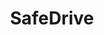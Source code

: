 ---
layout: page
title: SafeDrive
description: enhancing road safety with an advanced detection system 
img: assets/img/CS543_1.jpg
redirect: /assets/pdf/Safe_Drive.pdf
importance: 2
category: 1
related_publications: false
---